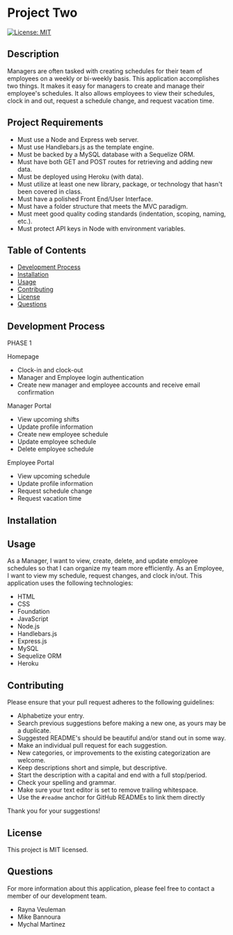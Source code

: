 # Project Two

[![License: MIT](https://img.shields.io/badge/License-MIT-yellow.svg)](https://opensource.org/licenses/MIT)

## Description

Managers are often tasked with creating schedules for their team of employees on a weekly or bi-weekly basis. This application accomplishes two things. It makes it easy for managers to create and manage their employee's schedules. It also allows employees to view their schedules, clock in and out, request a schedule change, and request vacation time. 

## Project Requirements

* Must use a Node and Express web server.
* Must use Handlebars.js as the template engine.
* Must be backed by a MySQL database with a Sequelize ORM.
* Must have both GET and POST routes for retrieving and adding new data.
* Must be deployed using Heroku (with data).
* Must utilize at least one new library, package, or technology that hasn't been covered in class.
* Must have a polished Front End/User Interface.
* Must have a folder structure that meets the MVC paradigm.
* Must meet good quality coding standards (indentation, scoping, naming, etc.).
* Must protect API keys in Node with environment variables.

## Table of Contents

* [Development Process](#development-process)
* [Installation](#installation)
* [Usage](#usage)
* [Contributing](#contributing)
* [License](#license)
* [Questions](#questions)

## Development Process

PHASE 1

Homepage

* Clock-in and clock-out
* Manager and Employee login authentication
* Create new manager and employee accounts and receive email confirmation

Manager Portal

* View upcoming shifts
* Update profile information
* Create new employee schedule
* Update employee schedule
* Delete employee schedule

Employee Portal

* View upcoming schedule
* Update profile information
* Request schedule change
* Request vacation time

## Installation

## Usage

As a Manager, I want to view, create, delete, and update employee schedules so that I can organize my team more efficiently. As an Employee, I want to view my schedule, request changes, and clock in/out. This application uses the following technologies:

* HTML
* CSS
* Foundation
* JavaScript
* Node.js
* Handlebars.js
* Express.js
* MySQL
* Sequelize ORM
* Heroku

## Contributing

Please ensure that your pull request adheres to the following guidelines:

* Alphabetize your entry.
* Search previous suggestions before making a new one, as yours may be a duplicate.
* Suggested README's should be beautiful and/or stand out in some way.
* Make an individual pull request for each suggestion.
* New categories, or improvements to the existing categorization are welcome.
* Keep descriptions short and simple, but descriptive.
* Start the description with a capital and end with a full stop/period.
* Check your spelling and grammar.
* Make sure your text editor is set to remove trailing whitespace.
* Use the `#readme` anchor for GitHub READMEs to link them directly

Thank you for your suggestions!

## License

This project is MIT licensed.

## Questions

For more information about this application, please feel free to contact a member of our development team.

* Rayna Veuleman
* Mike Bannoura
* Mychal Martinez
